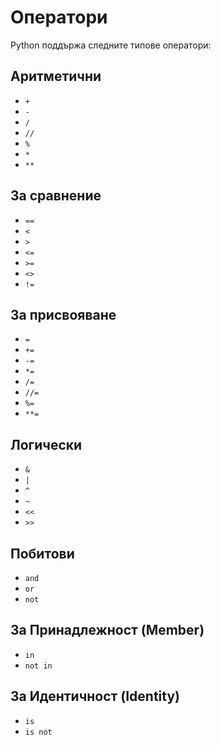 # Оператори

Python поддържа следните типове оператори:

## Аритметични

- `+`
- `-`
- `/`
- `//`
- `%`
- `*`
- `**`

## За сравнение

- `==`
- `<`
- `>`
- `<=`
- `>=`
- `<>`
- `!=`

## За присвояване

- `=`
- `+=`
- `-=`
- `*=`
- `/=`
- `//=`
- `%=`
- `**=`

## Логически

- `&`
- `|`
- `^`
- `~`
- `<<`
- `>>`

## Побитови

- `and`
- `or`
- `not`

## За Принадлежност (Member)

- `in`
- `not in`

## За Идентичност (Identity)

- `is`
- `is not`
